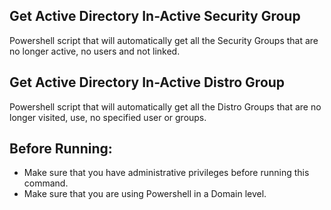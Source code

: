 ## Get Active Directory In-Active Security Group
Powershell script that will automatically get all the Security Groups that are no longer active, no users and not linked.

## Get Active Directory In-Active Distro Group
Powershell script that will automatically get all the Distro Groups that are no longer visited, use, no specified user or groups.

## Before Running:
* Make sure that you have administrative privileges before running this command.
* Make sure that you are using Powershell in a Domain level.
